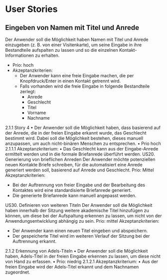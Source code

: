 # User Stories

## Eingeben von Namen mit Titel und Anrede
Der Anwender soll die Möglichkeit haben Namen mit Titel und Anrede einzugeben (z. B. von einer Visitenkarte), um seine Eingabe in ihre Bestandteile aufspalten zu lassen und so die einzelnen Kontakt-Informationen zu erhalten.
* Prio: hoch
* Akzeptanzkriterien:
  *	Der Anwender kann eine freie Eingabe machen, die per Knopfdruck/Enter in einen Kontakt getrennt wird.
  * Falls vorhanden wird die freie Eingabe in folgende Bestandteile zerlegt:
    * Anrede
    * Geschlecht
    * Titel
    * Vorname
    * Nachname

2.1.1	Story 4
•	Der Anwender soll die Möglichkeit haben, dass basierend auf der Anrede, die in der freien Eingabe erkannt wurde, das Geschlecht bestimmt wird. Dabei soll die Möglichkeit bestehen, dieses manuell anzupassen, um auch nicht-binären Menschen zu entsprechen.
•	Prio hoch
2.1.1.1	Akzeptanzkriterium:
•	Das Geschlecht kann aus der Eingabe-Anrede ermittelt werden und in die formale Briefanrede überführt werden.
US20.	Generierung von brieflichen Anreden
Der Anwender möchte potenziellen neuen Kontakte Briefe schreiben, für die automatisiert eine Anrede generiert werden soll, basierend auf Anrede und Geschlecht.
Prio: Mittel
Akzeptanzkriterien:
-	Bei der Auftrennung von freier Eingabe und der Bearbeitung des Kontaktes wird eine standardisierte Briefanrede generiert.
-	Die generierte Briefanrede kann manuell angepasst werden.


US30.	Definieren von weiteren Titeln
Der Anwender soll die Möglichkeit haben innerhalb der Sitzung weitere akademische Titel hinzufügen zu können, um diese bei der Aufspaltung erkennen zu lassen, um nicht von der Anwendungsentwicklung abhängig zu sein.
Prio: mittel
Akzeptanzkriterien:
-	Der Anwender kann einen neuen Titel eingeben und abspeichern.
-	Der gespeicherte Titel wird im weiteren Verlauf der Sitzung bei der Auftrennung erkannt.

 
2.1.2	Erkennung von Adels-Titeln
•	Der Anwender soll die Möglichkeit haben, Adels-Titel in der freien Eingabe erkennen zu lassen, um diese nicht von Hand zu erfassen.
•	Prio: niedrig
2.1.2.1	Akzeptanzkriterium:
•	Aus der freien Eingabe wird der Adels-Titel erkannt und dem Nachnamen zugeordnet.
